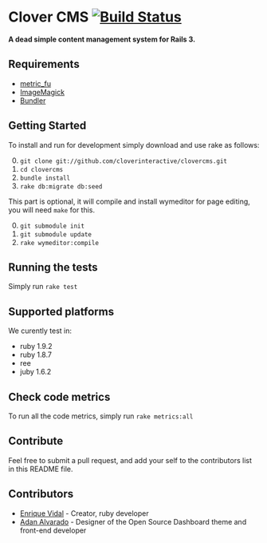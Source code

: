 # Clover CMS [![Build Status](http://travis-ci.org/cloverinteractive/clovercms.png)](http://travis-ci.org/cloverinteractive/clovercms)

__A dead simple content management system for Rails 3.__

## Requirements

* [metric_fu](http://metric-fu.rubyforge.org/)
* [ImageMagick](http://www.imagemagick.org/script/install-source.php)
* [Bundler](http://gembundler.com)

## Getting Started

To install and run for development simply download and use rake as follows:

0. `git clone git://github.com/cloverinteractive/clovercms.git`
1. `cd clovercms`
2. `bundle install`
3. `rake db:migrate db:seed`

This part is optional, it will compile and install wymeditor for page editing, you will need `make` for this.

0. `git submodule init`
1. `git submodule update`
2. `rake wymeditor:compile`

## Running the tests

Simply run `rake test`

## Supported platforms

We curently test in:

* ruby 1.9.2
* ruby 1.8.7
* ree
* juby 1.6.2

## Check code metrics

To run all the code metrics, simply run `rake metrics:all`

## Contribute

Feel free to submit a pull request, and add your self to the contributors list in this README file.

## Contributors

* [Enrique Vidal](http://github.com/EnriqueVidal) - Creator, ruby developer
* [Adan Alvarado](http://github.com/aalvarado) - Designer of the Open Source Dashboard theme and front-end developer

